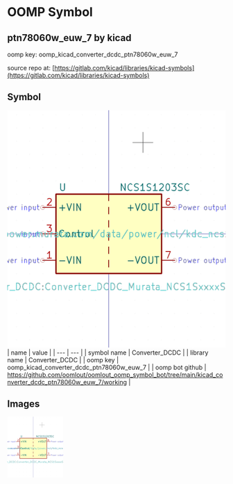 # OOMP Symbol  
## ptn78060w_euw_7  by kicad  
  
oomp key: oomp_kicad_converter_dcdc_ptn78060w_euw_7  
  
source repo at: [https://gitlab.com/kicad/libraries/kicad-symbols](https://gitlab.com/kicad/libraries/kicad-symbols)  
## Symbol  
  
[![working.png](working_600.png)](working.png)  
| name | value | 
| --- | --- | 
| symbol name | Converter_DCDC | 
| library name | Converter_DCDC | 
| oomp key | oomp_kicad_converter_dcdc_ptn78060w_euw_7 | 
| oomp bot github | https://github.com/oomlout/oomlout_oomp_symbol_bot/tree/main/kicad_converter_dcdc_ptn78060w_euw_7/working | 
## Images  
  
[![working.png](working_140.png)](working.png)  
